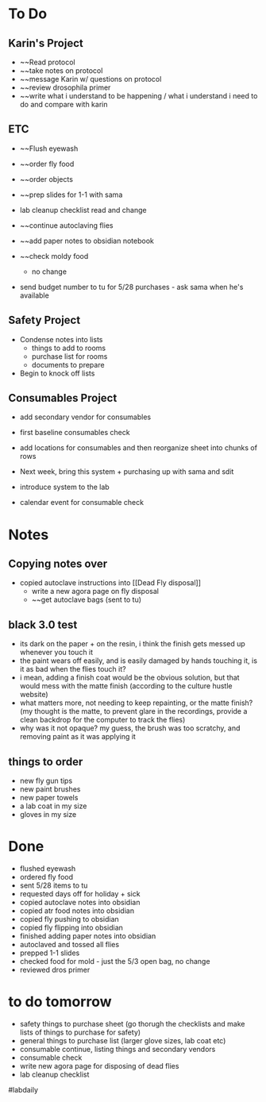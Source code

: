# To Do

## Karin's Project
- ~~Read protocol
- ~~take notes on protocol
- ~~message Karin w/ questions on protocol
- ~~review drosophila primer
- ~~write what i understand to be happening / what i understand i need to do and compare with karin
## ETC
- ~~Flush eyewash
- ~~order fly food
- ~~order objects 
- ~~prep slides for 1-1 with sama
- lab cleanup checklist read and change

- ~~continue autoclaving flies

- ~~add paper notes to obsidian notebook
- ~~check moldy food
	- no change

- send budget number to tu for 5/28 purchases - ask sama when he's available
## Safety Project 
- Condense notes into lists
	- things to add to rooms
	- purchase list for rooms
	- documents to prepare
- Begin to knock off lists
## Consumables Project
- add secondary vendor for consumables
- first baseline consumables check
- add locations for consumables and then reorganize sheet into chunks of rows

- Next week, bring this system + purchasing up with sama and sdit
- introduce system to the lab
- calendar event for consumable check

# Notes

## Copying notes over
- copied autoclave instructions into [[Dead Fly disposal]]
	- write a new agora page on fly disposal
	- ~~get autoclave bags (sent to tu)

## black 3.0 test
- its dark on the paper + on the resin, i think the finish gets messed up whenever you touch it
- the paint wears off easily, and is easily damaged by hands touching it, is it as bad when the flies touch it?
- i mean, adding a finish coat would be the obvious solution, but that would mess with the matte finish (according to the culture hustle website)
- what matters more, not needing to keep repainting, or the matte finish? (my thought is the matte, to prevent glare in the recordings, provide a clean backdrop for the computer to track the flies)
- why was it not opaque? my guess, the brush was too scratchy, and removing paint as it was applying it

## things to order
- new fly gun tips
- new paint brushes
- new paper towels
- a lab coat in my size
- gloves in my size

# Done
- flushed eyewash
- ordered fly food
- sent 5/28 items to tu
- requested days off for holiday + sick
- copied autoclave notes into obsidian
- copied atr food notes into obsidian
- copied fly pushing to obsidian
- copied fly flipping into obsidian
- finished adding paper notes into obsidian
- autoclaved and tossed all flies
- prepped 1-1 slides
- checked food for mold - just the 5/3 open bag, no change
- reviewed dros primer
# to do tomorrow
- safety things to purchase sheet (go thorugh the checklists and make lists of things to purchase for safety)
- general things to purchase list (larger glove sizes, lab coat etc)
- consumable continue, listing things and secondary vendors
- consumable check
- write new agora page for disposing of dead flies
- lab cleanup checklist

#labdaily 